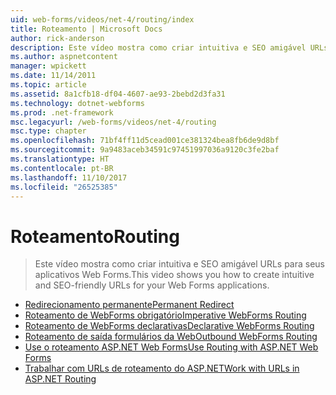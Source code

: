 ```yaml
---
uid: web-forms/videos/net-4/routing/index
title: Roteamento | Microsoft Docs
author: rick-anderson
description: Este vídeo mostra como criar intuitiva e SEO amigável URLs para seus aplicativos Web Forms.
ms.author: aspnetcontent
manager: wpickett
ms.date: 11/14/2011
ms.topic: article
ms.assetid: 8a1cfb18-df04-4607-ae93-2bebd2d3fa31
ms.technology: dotnet-webforms
ms.prod: .net-framework
msc.legacyurl: /web-forms/videos/net-4/routing
msc.type: chapter
ms.openlocfilehash: 71bf4ff11d5cead001ce381324bea8fb6de9d8bf
ms.sourcegitcommit: 9a9483aceb34591c97451997036a9120c3fe2baf
ms.translationtype: HT
ms.contentlocale: pt-BR
ms.lasthandoff: 11/10/2017
ms.locfileid: "26525385"
---
```

<a name="routing"></a><span data-ttu-id="8534d-103">Roteamento</span><span class="sxs-lookup"><span data-stu-id="8534d-103">Routing</span></span>
====================
> <span data-ttu-id="8534d-104">Este vídeo mostra como criar intuitiva e SEO amigável URLs para seus aplicativos Web Forms.</span><span class="sxs-lookup"><span data-stu-id="8534d-104">This video shows you how to create intuitive and SEO-friendly URLs for your Web Forms applications.</span></span>


- [<span data-ttu-id="8534d-105">Redirecionamento permanente</span><span class="sxs-lookup"><span data-stu-id="8534d-105">Permanent Redirect</span></span>](aspnet-4-quick-hit-permanent-redirect.md)
- [<span data-ttu-id="8534d-106">Roteamento de WebForms obrigatório</span><span class="sxs-lookup"><span data-stu-id="8534d-106">Imperative WebForms Routing</span></span>](aspnet-4-quick-hit-imperative-webforms-routing.md)
- [<span data-ttu-id="8534d-107">Roteamento de WebForms declarativas</span><span class="sxs-lookup"><span data-stu-id="8534d-107">Declarative WebForms Routing</span></span>](aspnet-4-quick-hit-declarative-webforms-routing.md)
- [<span data-ttu-id="8534d-108">Roteamento de saída formulários da Web</span><span class="sxs-lookup"><span data-stu-id="8534d-108">Outbound WebForms Routing</span></span>](aspnet-4-quick-hit-outbound-webforms-routing.md)
- [<span data-ttu-id="8534d-109">Use o roteamento ASP.NET Web Forms</span><span class="sxs-lookup"><span data-stu-id="8534d-109">Use Routing with ASP.NET Web Forms</span></span>](how-do-i-use-routing-with-aspnet-web-forms.md)
- [<span data-ttu-id="8534d-110">Trabalhar com URLs de roteamento do ASP.NET</span><span class="sxs-lookup"><span data-stu-id="8534d-110">Work with URLs in ASP.NET Routing</span></span>](how-do-i-work-with-urls-in-aspnet-routing.md)
